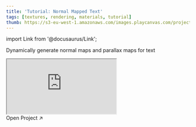 ```yaml
---
title: 'Tutorial: Normal Mapped Text'
tags: [textures, rendering, materials, tutorial]
thumb: https://s3-eu-west-1.amazonaws.com/images.playcanvas.com/projects/12/371210/C1FNWI-image-75.jpg
---
```


import Link from '@docusaurus/Link';

Dynamically generate normal maps and parallax maps for text

<div className="iframe-container">
    <iframe src="https://playcanv.as/p/MbMb81DM/" title="Tutorial: Normal Mapped Text" allow="camera; microphone; xr-spatial-tracking; fullscreen" allowfullscreen></iframe>
</div>

<Link to='https://playcanvas.com/project/855103/'>Open Project ↗</Link>

